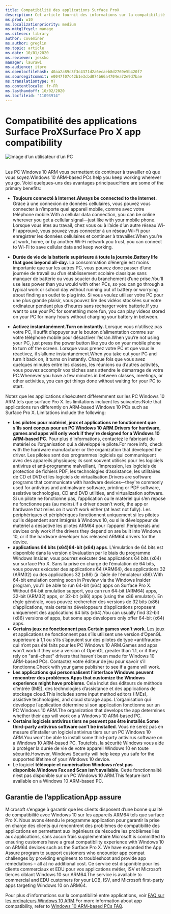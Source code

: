 ```yaml
---
title: Compatibilité des applications Surface ProX
description: Cet article fournit des informations sur la compatibilité des applications d’introduction aux PC fonctionnant sous la surface Pro X ARM.
ms.prod: w10
ms.localizationpriority: medium
ms.mktglfcycl: manage
ms.sitesec: library
author: coveminer
ms.author: greglin
ms.topic: article
ms.date: 10/01/2020
ms.reviewer: jessko
manager: laurawi
ms.audience: itpro
ms.openlocfilehash: 40aa2a89c3f3c4371d2a6ecaeb8d2769e5b420f7
ms.sourcegitcommit: e0047f07c42b1e3cbd074b66a4704ea72e9d7bae
ms.translationtype: MT
ms.contentlocale: fr-FR
ms.lasthandoff: 10/02/2020
ms.locfileid: "11093914"
---
```

# <span data-ttu-id="dc726-103">Compatibilité des applications Surface ProX</span><span class="sxs-lookup"><span data-stu-id="dc726-103">Surface Pro X app compatibility</span></span>



 ![Image d’un utilisateur d’un PC](images/4527790_en_4.png)<br><br>



<span data-ttu-id="dc726-105">Les PC Windows 10 ARM vous permettent de continuer à travailler où que vous soyez.</span><span class="sxs-lookup"><span data-stu-id="dc726-105">Windows 10 ARM-based PCs help you keep working wherever you go.</span></span> <span data-ttu-id="dc726-106">Voici quelques-uns des avantages principaux:</span><span class="sxs-lookup"><span data-stu-id="dc726-106">Here are some of the primary benefits:</span></span>

- **<span data-ttu-id="dc726-107">Toujours connecté à Internet.</span><span class="sxs-lookup"><span data-stu-id="dc726-107">Always be connected to the internet.</span></span>** <span data-ttu-id="dc726-108">Grâce à une connexion de données cellulaires, vous pouvez vous connecter à n’importe quel appareil mobile, comme avec votre téléphone mobile.</span><span class="sxs-lookup"><span data-stu-id="dc726-108">With a cellular data connection, you can be online wherever you get a cellular signal—just like with your mobile phone.</span></span> <span data-ttu-id="dc726-109">Lorsque vous êtes au travail, chez vous ou à l’aide d’un autre réseau Wi-Fi approuvé, vous pouvez vous connecter à un réseau Wi-Fi pour enregistrer les données cellulaires et continuer à travailler.</span><span class="sxs-lookup"><span data-stu-id="dc726-109">When you’re at work, home, or by another Wi-Fi network you trust, you can connect to Wi-Fi to save cellular data and keep working.</span></span>

- **<span data-ttu-id="dc726-110">Durée de vie de la batterie supérieure à toute la journée.</span><span class="sxs-lookup"><span data-stu-id="dc726-110">Battery life that goes beyond all-day.</span></span>**  <span data-ttu-id="dc726-111">La consommation d’énergie est moins importante que sur les autres PC, vous pouvez donc passer d’une journée de travail ou d’un établissement scolaire classique sans manquer de batterie ou vous soucier du branchement d’une prise.</span><span class="sxs-lookup"><span data-stu-id="dc726-111">You'll use less power than you would with other PCs, so you can go through a typical work or school day without running out of battery or worrying about finding an outlet to plug into.</span></span> <span data-ttu-id="dc726-112">Si vous voulez utiliser votre PC pour une plus grande plaisir, vous pouvez lire des vidéos stockées sur votre ordinateur pendant plus d’heures sans recharger votre batterie.</span><span class="sxs-lookup"><span data-stu-id="dc726-112">If you want to use your PC for something more fun, you can play videos stored on your PC for many hours without charging your battery in between.</span></span>

- **<span data-ttu-id="dc726-113">Activez instantanément.</span><span class="sxs-lookup"><span data-stu-id="dc726-113">Turn on instantly.</span></span>** <span data-ttu-id="dc726-114">Lorsque vous n’utilisez pas votre PC, il suffit d’appuyer sur le bouton d’alimentation comme sur votre téléphone mobile pour désactiver l’écran.</span><span class="sxs-lookup"><span data-stu-id="dc726-114">When you’re not using your PC, just press the power button like you do on your mobile phone to turn off the screen.</span></span> <span data-ttu-id="dc726-115">Lorsque vous prenez votre PC et que vous le réactivez, il s’allume instantanément.</span><span class="sxs-lookup"><span data-stu-id="dc726-115">When you take out your PC and turn it back on, it turns on instantly.</span></span> <span data-ttu-id="dc726-116">Chaque fois que vous avez quelques minutes entre les classes, les réunions ou d’autres activités, vous pouvez accomplir vos tâches sans attendre le démarrage de votre PC.</span><span class="sxs-lookup"><span data-stu-id="dc726-116">Whenever you have a few minutes in between classes, meetings, or other activities, you can get things done without waiting for your PC to start.</span></span>

<span data-ttu-id="dc726-117">Notez que les applications s’exécutent différemment sur les PC Windows 10 ARM tels que surface Pro X. les limitations incluent les suivantes:</span><span class="sxs-lookup"><span data-stu-id="dc726-117">Note that applications run differently on ARM-based Windows 10 PCs such as Surface Pro X. Limitations include the following:</span></span>

- <span data-ttu-id="dc726-118">**Les pilotes pour matériel, jeux et applications ne fonctionnent que s’ils sont conçus pour un PC Windows 10 ARM**.</span><span class="sxs-lookup"><span data-stu-id="dc726-118">**Drivers for hardware, games and apps will only work if they're designed for a Windows 10 ARM-based PC**.</span></span> <span data-ttu-id="dc726-119">Pour plus d’informations, contactez le fabricant du matériel ou l’organisation qui a développé le pilote.</span><span class="sxs-lookup"><span data-stu-id="dc726-119">For more info, check with the hardware manufacturer or the organization that developed the driver.</span></span> <span data-ttu-id="dc726-120">Les pilotes sont des programmes logiciels qui communiquent avec des appareils physiques; ils sont souvent utilisés pour les logiciels antivirus et anti-programme malveillant, l’impression, les logiciels de protection de fichiers PDF, les technologies d’assistance, les utilitaires de CD et DVD et les logiciels de virtualisation.</span><span class="sxs-lookup"><span data-stu-id="dc726-120">Drivers are software programs that communicate with hardware devices—they're commonly used for antivirus and antimalware software, printing or PDF software, assistive technologies, CD and DVD utilities, and virtualization software.</span></span> <span data-ttu-id="dc726-121">Si un pilote ne fonctionne pas, l’application ou le matériel qui s’en repose ne fonctionne pas (au moins).</span><span class="sxs-lookup"><span data-stu-id="dc726-121">If a driver doesn’t work, the app or hardware that relies on it won’t work either (at least not fully).</span></span> <span data-ttu-id="dc726-122">Les périphériques et périphériques fonctionnent uniquement si les pilotes qu’ils dépendent sont intégrés à Windows 10, ou si le développeur de matériel a désactivé les pilotes ARM64 pour l’appareil.</span><span class="sxs-lookup"><span data-stu-id="dc726-122">Peripherals and devices only work if the drivers they depend on are built into Windows 10, or if the hardware developer has released ARM64 drivers for the device.</span></span>
- <span data-ttu-id="dc726-123">**applications 64 bits (x64)**</span><span class="sxs-lookup"><span data-stu-id="dc726-123">**64-bit (x64) apps**.</span></span> <span data-ttu-id="dc726-124">L’émulation de 64 bits est disponible dans la version d’évaluation par le biais du programme Windows Insider, vous pourrez exécuter des applications 64 bits (x64) sur surface Pro X. Sans la prise en charge de l’émulation de 64 bits, vous pouvez exécuter des applications 64 (ARM64), des applications 32 (ARM32) ou des applications 32 (x86) (à l’aide de l’émulateur x86).</span><span class="sxs-lookup"><span data-stu-id="dc726-124">With 64-bit emulation coming soon in Preview via the Windows Insider program, you'll be able to run 64-bit (x64) apps on Surface Pro X. Without 64-bit emulation support, you can run 64-bit (ARM64) apps, 32-bit (ARM32) apps, or 32-bit (x86) apps (using the x86 emulator).</span></span> <span data-ttu-id="dc726-125">En règle générale, vous pouvez rechercher des versions de 32 bits (x86) d’applications, mais certains développeurs d’applications proposent uniquement des applications 64 bits (x64).</span><span class="sxs-lookup"><span data-stu-id="dc726-125">You can usually find 32-bit (x86) versions of apps, but some app developers only offer 64-bit (x64) apps.</span></span>
- <span data-ttu-id="dc726-126">**Certains jeux ne fonctionnent pas**.</span><span class="sxs-lookup"><span data-stu-id="dc726-126">**Certain games won’t work**.</span></span> <span data-ttu-id="dc726-127">Les jeux et applications ne fonctionnent pas s’ils utilisent une version d’OpenGL supérieure à 1,1 ou s’ils s’appuient sur des pilotes de type «antifraude» qui n’ont pas été faits pour les PC Windows 10 ARM.</span><span class="sxs-lookup"><span data-stu-id="dc726-127">Games and apps won't work if they use a version of OpenGL greater than 1.1, or if they rely on "anti-cheat" drivers that haven't been made for Windows 10 ARM-based PCs.</span></span> <span data-ttu-id="dc726-128">Contactez votre éditeur de jeu pour savoir s’il fonctionne.</span><span class="sxs-lookup"><span data-stu-id="dc726-128">Check with your game publisher to see if a game will work.</span></span>
- <span data-ttu-id="dc726-129">**Les applications qui personnalisent l’interface Windows peuvent rencontrer des problèmes**.</span><span class="sxs-lookup"><span data-stu-id="dc726-129">**Apps that customize the Windows experience might have problems**.</span></span> <span data-ttu-id="dc726-130">Cela inclut des éditeurs de méthode d’entrée (IME), des technologies d’assistance et des applications de stockage cloud.</span><span class="sxs-lookup"><span data-stu-id="dc726-130">This includes some input method editors (IMEs), assistive technologies, and cloud storage apps.</span></span> <span data-ttu-id="dc726-131">L’organisation qui développe l’application détermine si son application fonctionne sur un PC Windows 10 ARM.</span><span class="sxs-lookup"><span data-stu-id="dc726-131">The organization that develops the app determines whether their app will work on a Windows 10 ARM-based PC.</span></span>
- <span data-ttu-id="dc726-132">**Certains logiciels antivirus tiers ne peuvent pas être installés**.</span><span class="sxs-lookup"><span data-stu-id="dc726-132">**Some third-party antivirus software can’t be installed**.</span></span> <span data-ttu-id="dc726-133">Vous ne serez pas en mesure d’installer un logiciel antivirus tiers sur un PC Windows 10 ARM.</span><span class="sxs-lookup"><span data-stu-id="dc726-133">You won't be able to install some third-party antivirus software on a Windows 10 ARM-based PC.</span></span> <span data-ttu-id="dc726-134">Toutefois, la sécurité Windows vous aide à protéger la durée de vie de votre appareil Windows 10 en toute sécurité.</span><span class="sxs-lookup"><span data-stu-id="dc726-134">However, Windows Security will help keep you safe for the supported lifetime of your Windows 10 device.</span></span>
- <span data-ttu-id="dc726-135">Le logiciel **télécopie et numérisation Windows n’est pas disponible**.</span><span class="sxs-lookup"><span data-stu-id="dc726-135">**Windows Fax and Scan isn’t available**.</span></span> <span data-ttu-id="dc726-136">Cette fonctionnalité n’est pas disponible sur un PC Windows 10 ARM.</span><span class="sxs-lookup"><span data-stu-id="dc726-136">This feature isn’t available on a Windows 10 ARM-based PC.</span></span>

## <span data-ttu-id="dc726-137">Garantie de l’application</span><span class="sxs-lookup"><span data-stu-id="dc726-137">App assure</span></span>

<span data-ttu-id="dc726-138">Microsoft s’engage à garantir que les clients disposent d’une bonne qualité de compatibilité avec Windows 10 sur les appareils ARM64 tels que surface Pro X. Nous avons étendu le programme application pour garantir la prise en charge des clients qui rencontrent des problèmes de compatibilité des applications en permettant aux ingénieurs de résoudre les problèmes liés aux applications, sans aucun frais supplémentaire.</span><span class="sxs-lookup"><span data-stu-id="dc726-138">Microsoft is committed to ensuring customers have a great compatibility experience with Windows 10 on ARM64 devices such as the Surface Pro X. We have expanded the App Assure program to support customers who encounter app compat challenges by providing engineers to troubleshoot and provide app remediations – all at no additional cost.</span></span> <span data-ttu-id="dc726-139">Ce service est disponible pour les clients commerciaux et EDU pour vos applications métier, ISV et Microsoft tierces ciblant Windows 10 sur ARM64.</span><span class="sxs-lookup"><span data-stu-id="dc726-139">The service is available to commercial and EDU customers for your LOB, ISV, and Microsoft first-party apps targeting Windows 10 on ARM64.</span></span> 

<span data-ttu-id="dc726-140">Pour plus d’informations sur la compatibilité entre applications, voir [FAQ sur les ordinateurs Windows 10 ARM](https://support.microsoft.com/en-us/help/4521606).</span><span class="sxs-lookup"><span data-stu-id="dc726-140">For more information about app compatibility, refer to [Windows 10 ARM-based PCs FAQ](https://support.microsoft.com/en-us/help/4521606).</span></span>
